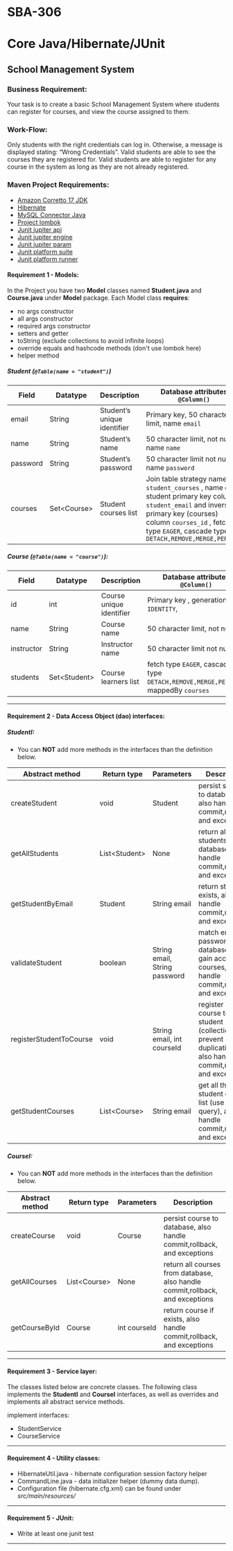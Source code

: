 # SBA-306
#  Core Java/Hibernate/JUnit 


## School Management System
### Business Requirement:
Your task is to create a basic School Management System
where students can register for courses, and view the
course assigned to them.
### Work-Flow:
Only students with the right credentials can log in.
Otherwise, a message is displayed stating: “Wrong Credentials”.
Valid students are able to see the courses they are registered for.
Valid students are able to register for any course in the system as
long as they are not already registered.



### Maven Project Requirements:

- [Amazon Corretto 17 JDK](https://docs.aws.amazon.com/corretto/latest/corretto-17-ug/downloads-list.html) 
- [Hibernate](https://mvnrepository.com/artifact/org.hibernate/hibernate-core)
- [MySQL Connector Java](https://mvnrepository.com/artifact/mysql/mysql-connector-java)
- [Project lombok](https://mvnrepository.com/artifact/org.projectlombok/lombok)
- [Junit jupiter api](https://mvnrepository.com/artifact/org.junit.jupiter/junit-jupiter-api)
- [Junit jupiter engine](https://mvnrepository.com/artifact/org.junit.jupiter/junit-jupiter-engine)
- [Junit jupiter param](https://mvnrepository.com/artifact/org.junit.jupiter/junit-jupiter-params)
- [Junit platform suite](https://mvnrepository.com/artifact/org.junit.platform/junit-platform-suite-engine)
- [Junit platform runner](https://mvnrepository.com/artifact/org.junit.platform/junit-platform-runner)


#### Requirement 1 - Models:
In the Project you have two **Model** classes named **Student.java** and **Course.java** under **Model** package.
Each Model class **requires**: 
 - no args constructor
 - all args constructor
 - required args constructor
 - setters and getter
 - toString (exclude collections to avoid infinite loops)
 - override equals and hashcode methods (don't use lombok here)
 - helper method
##### Student (`@Table(name = "student")`)
| Field    | Datatype     | Description                 | Database attributes `@Column()`                                                                                                                                                                                        | 
|----------|--------------|-----------------------------|------------------------------------------------------------------------------------------------------------------------------------------------------------------------------------------------------------------------|
 | email    | String       | Student’s unique identifier | Primary key, 50 character limit, name `email`                                                                                                                                                                          |
 | name     | String       | Student’s name              | 50 character limit, not null, name `name`                                                                                                                                                                              |
 | password | String       | Student’s password          | 50 character limit not null, name `password`                                                                                                                                                                           |
 | courses  | Set\<Course> | Student courses list        | Join table strategy name `student_courses` , name of student primary key column `student_email` and inverse primary key (courses) column `courses_id` , fetch type `EAGER`, cascade type `DETACH,REMOVE,MERGE,PERSIST` |

##### Course (`@Table(name = "course")`):

| Field      | Datatype      | Description              | Database attributes `@Column()`                                                    | 
|------------|---------------|--------------------------|------------------------------------------------------------------------------------|
| id         | int           | Course unique identifier | Primary key , generation type `IDENTITY`,                                          |
| name       | String        | Course name              | 50 character limit, not null                                                       |
| instructor | String        | Instructor name          | 50 character limit not null                                                        |
| students   | Set\<Student> | Course learners list     | fetch type `EAGER`, cascade type `DETACH,REMOVE,MERGE,PERSIST`, mappedBy `courses` | 

---
#### Requirement 2 - Data Access Object  (dao) interfaces:

##### StudentI:
- You can **NOT** add more methods in the interfaces than the definition below.
  
| Abstract method         | Return type    | Parameters                    | Description                                                                                                     | 
|-------------------------|----------------|-------------------------------|-----------------------------------------------------------------------------------------------------------------|
| createStudent           | void           | Student                       | persist student to database, also handle commit,rollback, and exceptions                                        |
| getAllStudents          | List\<Student> | None                          | return all students from database, also handle commit,rollback, and exceptions                                  |
| getStudentByEmail       | Student        | String email                  | return student if exists, also handle commit,rollback, and exceptions                                           |
| validateStudent         | boolean        | String email, String password | match email and password to database to gain access to courses, also handle commit,rollback, and exceptions     |
| registerStudentToCourse | void           | String email, int courseId    | register a course to a student (collection to prevent duplication), also handle commit,rollback, and exceptions |
| getStudentCourses       | List\<Course>  | String email                  | get all the student courses list (use native query), also handle commit,rollback, and exceptions                | 

##### CourseI:
- You can **NOT** add more methods in the interfaces than the definition below.
  
| Abstract method         | Return type   | Parameters                    | Description                                                                                                     | 
|-------------------------|---------------|-------------------------------|-----------------------------------------------------------------------------------------------------------------|
| createCourse            | void          | Course                        | persist course to database, also handle commit,rollback, and exceptions                                         |
| getAllCourses           | List\<Course> | None                          | return all courses from database, also handle commit,rollback, and exceptions                                   |
| getCourseById           | Course        | int courseId                  | return course if exists, also handle commit,rollback, and exceptions                                            |
---
#### Requirement 3 - Service layer:
The classes listed below are concrete classes. The following class implements the **StudentI** and **CourseI** interfaces, as well as overrides and implements all abstract service methods.

implement interfaces:
- StudentService
- CourseService
---
#### Requirement 4 - Utility classes:
- HibernateUtil.java - hibernate configuration session factory helper
- CommandLine.java - data initializer helper (dummy data dump).
- Configuration file (hibernate.cfg.xml) can be found under *src/main/resources/*
---
#### Requirement 5 - JUnit:
- Write at least one junit test
---

